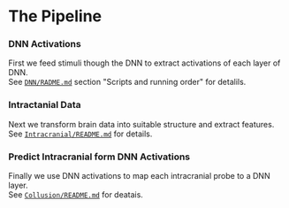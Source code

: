 The Pipeline
============

### DNN Activations
First we feed stimuli though the DNN to extract activations of each layer of DNN.  
See [`DNN/RADME.md`](DNN/RADME.md) section "Scripts and running order" for detalils.  

### Intractanial Data
Next we transform brain data into suitable structure and extract features.  
See [`Intracranial/README.md`](Intracranial/README.md) for details.  

### Predict Intracranial form DNN Activations
Finally we use DNN activations to map each intracranial probe to a DNN layer.  
See [`Collusion/README.md`](Collusion/README.md) for deatais.  